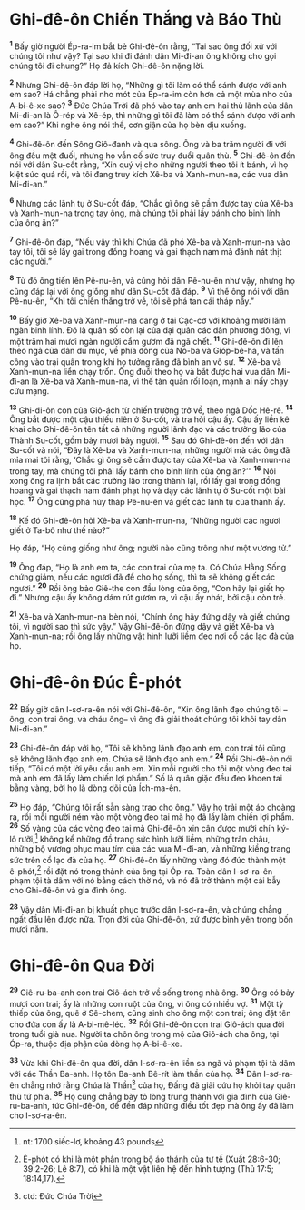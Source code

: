 # Ghi-đê-ôn Chiến Thắng và Báo Thù
<sup><b>1</b></sup> Bấy giờ người Ép-ra-im bắt bẻ Ghi-đê-ôn rằng, “Tại sao ông đối xử với chúng tôi như vậy? Tại sao khi đi đánh dân Mi-đi-an ông không cho gọi chúng tôi đi chung?” Họ đả kích Ghi-đê-ôn nặng lời.

<sup><b>2</b></sup> Nhưng Ghi-đê-ôn đáp lời họ, “Những gì tôi làm có thể sánh được với anh em sao? Há chẳng phải nho mót của Ép-ra-im còn hơn cả một mùa nho của A-bi-ê-xe sao? <sup><b>3</b></sup> Ðức Chúa Trời đã phó vào tay anh em hai thủ lãnh của dân Mi-đi-an là Ô-rép và Xê-ép, thì những gì tôi đã làm có thể sánh được với anh em sao?” Khi nghe ông nói thế, cơn giận của họ bèn dịu xuống.

<sup><b>4</b></sup> Ghi-đê-ôn đến Sông Giô-đanh và qua sông. Ông và ba trăm người đi với ông đều mệt đuối, nhưng họ vẫn cố sức truy đuổi quân thù. <sup><b>5</b></sup> Ghi-đê-ôn đến nói với dân Su-cốt rằng, “Xin quý vị cho những người theo tôi ít bánh, vì họ kiệt sức quá rồi, và tôi đang truy kích Xê-ba và Xanh-mun-na, các vua dân Mi-đi-an.”

<sup><b>6</b></sup> Nhưng các lãnh tụ ở Su-cốt đáp, “Chắc gì ông sẽ cầm được tay của Xê-ba và Xanh-mun-na trong tay ông, mà chúng tôi phải lấy bánh cho binh lính của ông ăn?”

<sup><b>7</b></sup> Ghi-đê-ôn đáp, “Nếu vậy thì khi Chúa đã phó Xê-ba và Xanh-mun-na vào tay tôi, tôi sẽ lấy gai trong đồng hoang và gai thạch nam mà đánh nát thịt các người.”

<sup><b>8</b></sup> Từ đó ông tiến lên Pê-nu-ên, và cũng hỏi dân Pê-nu-ên như vậy, nhưng họ cũng đáp lại với ông giống như dân Su-cốt đã đáp. <sup><b>9</b></sup> Vì thế ông nói với dân Pê-nu-ên, “Khi tôi chiến thắng trở về, tôi sẽ phá tan cái tháp nầy.”

<sup><b>10</b></sup> Bấy giờ Xê-ba và Xanh-mun-na đang ở tại Cạc-cơ với khoảng mười lăm ngàn binh lính. Ðó là quân số còn lại của đại quân các dân phương đông, vì một trăm hai mươi ngàn người cầm gươm đã ngã chết. <sup><b>11</b></sup> Ghi-đê-ôn đi lên theo ngả của dân du mục, về phía đông của Nô-ba và Gióp-bê-ha, và tấn công vào trại quân trong khi họ tưởng rằng đã bình an vô sự. <sup><b>12</b></sup> Xê-ba và Xanh-mun-na liền chạy trốn. Ông đuổi theo họ và bắt được hai vua dân Mi-đi-an là Xê-ba và Xanh-mun-na, vì thế tàn quân rối loạn, mạnh ai nấy chạy cứu mạng.

<sup><b>13</b></sup> Ghi-đi-ôn con của Giô-ách từ chiến trường trở về, theo ngả Dốc Hê-rê. <sup><b>14</b></sup> Ông bắt được một cậu thiếu niên ở Su-cốt, và tra hỏi cậu ấy. Cậu ấy liền kê khai cho Ghi-đê-ôn tên tất cả những người lãnh đạo và các trưởng lão của Thành Su-cốt, gồm bảy mươi bảy người. <sup><b>15</b></sup> Sau đó Ghi-đê-ôn đến với dân Su-cốt và nói, “Ðây là Xê-ba và Xanh-mun-na, những người mà các ông đã mỉa mai tôi rằng, ‘Chắc gì ông sẽ cầm được tay của Xê-ba và Xanh-mun-na trong tay, mà chúng tôi phải lấy bánh cho binh lính của ông ăn?’” <sup><b>16</b></sup> Nói xong ông ra lịnh bắt các trưởng lão trong thành lại, rồi lấy gai trong đồng hoang và gai thạch nam đánh phạt họ và dạy các lãnh tụ ở Su-cốt một bài học. <sup><b>17</b></sup> Ông cũng phá hủy tháp Pê-nu-ên và giết các lãnh tụ của thành ấy.

<sup><b>18</b></sup> Kế đó Ghi-đê-ôn hỏi Xê-ba và Xanh-mun-na, “Những người các ngươi giết ở Ta-bô như thế nào?”

Họ đáp, “Họ cũng giống như ông; người nào cũng trông như một vương tử.”

<sup><b>19</b></sup> Ông đáp, “Họ là anh em ta, các con trai của mẹ ta. Có Chúa Hằng Sống chứng giám, nếu các ngươi đã để cho họ sống, thì ta sẽ không giết các ngươi.” <sup><b>20</b></sup> Rồi ông bảo Giê-the con đầu lòng của ông, “Con hãy lại giết họ đi.” Nhưng cậu ấy không dám rút gươm ra, vì cậu ấy nhát, bởi cậu còn trẻ.

<sup><b>21</b></sup> Xê-ba và Xanh-mun-na bèn nói, “Chính ông hãy đứng dậy và giết chúng tôi, vì người sao thì sức vậy.” Vậy Ghi-đê-ôn đứng dậy và giết Xê-ba và Xanh-mun-na; rồi ông lấy những vật hình lưỡi liềm đeo nơi cổ các lạc đà của họ.


# Ghi-đê-ôn Ðúc Ê-phót
<sup><b>22</b></sup> Bấy giờ dân I-sơ-ra-ên nói với Ghi-đê-ôn, “Xin ông lãnh đạo chúng tôi –ông, con trai ông, và cháu ông– vì ông đã giải thoát chúng tôi khỏi tay dân Mi-đi-an.”

<sup><b>23</b></sup> Ghi-đê-ôn đáp với họ, “Tôi sẽ không lãnh đạo anh em, con trai tôi cũng sẽ không lãnh đạo anh em. Chúa sẽ lãnh đạo anh em.” <sup><b>24</b></sup> Rồi Ghi-đê-ôn nói tiếp, “Tôi có một lời yêu cầu anh em. Xin mỗi người cho tôi một vòng đeo tai mà anh em đã lấy làm chiến lợi phẩm.” Số là quân giặc đều đeo khoen tai bằng vàng, bởi họ là dòng dõi của Ích-ma-ên.

<sup><b>25</b></sup> Họ đáp, “Chúng tôi rất sẵn sàng trao cho ông.” Vậy họ trải một áo choàng ra, rồi mỗi người ném vào một vòng đeo tai mà họ đã lấy làm chiến lợi phẩm. <sup><b>26</b></sup> Số vàng của các vòng đeo tai mà Ghi-đê-ôn xin cân được mười chín ký-lô rưỡi,[^1-e1f2582f-0e3b-4c8d-94d3-948173597831] không kể những đồ trang sức hình lưỡi liềm, những trân châu, những bộ vương phục màu tím của các vua Mi-đi-an, và những kiềng trang sức trên cổ lạc đà của họ. <sup><b>27</b></sup> Ghi-đê-ôn lấy những vàng đó đúc thành một ê-phót,[^2-e1f2582f-0e3b-4c8d-94d3-948173597831] rồi đặt nó trong thành của ông tại Óp-ra. Toàn dân I-sơ-ra-ên phạm tội tà dâm với nó bằng cách thờ nó, và nó đã trở thành một cái bẫy cho Ghi-đê-ôn và gia đình ông.

<sup><b>28</b></sup> Vậy dân Mi-đi-an bị khuất phục trước dân I-sơ-ra-ên, và chúng chẳng ngất đầu lên được nữa. Trọn đời của Ghi-đê-ôn, xứ được bình yên trong bốn mươi năm.


# Ghi-đê-ôn Qua Ðời
<sup><b>29</b></sup> Giê-ru-ba-anh con trai Giô-ách trở về sống trong nhà ông. <sup><b>30</b></sup> Ông có bảy mươi con trai; ấy là những con ruột của ông, vì ông có nhiều vợ. <sup><b>31</b></sup> Một tỳ thiếp của ông, quê ở Sê-chem, cũng sinh cho ông một con trai; ông đặt tên cho đứa con ấy là A-bi-mê-léc. <sup><b>32</b></sup> Rồi Ghi-đê-ôn con trai Giô-ách qua đời trong tuổi già nua. Người ta chôn ông trong mộ của Giô-ách cha ông, tại Óp-ra, thuộc địa phận của dòng họ A-bi-ê-xe.

<sup><b>33</b></sup> Vừa khi Ghi-đê-ôn qua đời, dân I-sơ-ra-ên liền sa ngã và phạm tội tà dâm với các Thần Ba-anh. Họ tôn Ba-anh Bê-rít làm thần của họ. <sup><b>34</b></sup> Dân I-sơ-ra-ên chẳng nhớ rằng Chúa là Thần[^3-e1f2582f-0e3b-4c8d-94d3-948173597831] của họ, Ðấng đã giải cứu họ khỏi tay quân thù tứ phía. <sup><b>35</b></sup> Họ cũng chẳng bày tỏ lòng trung thành với gia đình của Giê-ru-ba-anh, tức Ghi-đê-ôn, để đền đáp những điều tốt đẹp mà ông ấy đã làm cho I-sơ-ra-ên.

[^1-e1f2582f-0e3b-4c8d-94d3-948173597831]: nt: 1700 siếc-lơ, khoảng 43 pounds
[^2-e1f2582f-0e3b-4c8d-94d3-948173597831]: Ê-phót có khi là một phần trong bộ áo thánh của tư tế (Xuất 28:6-30; 39:2-26; Lê 8:7), có khi là một vật liên hệ đến hình tượng (Thủ 17:5; 18:14,17).
[^3-e1f2582f-0e3b-4c8d-94d3-948173597831]: ctd: Ðức Chúa Trời